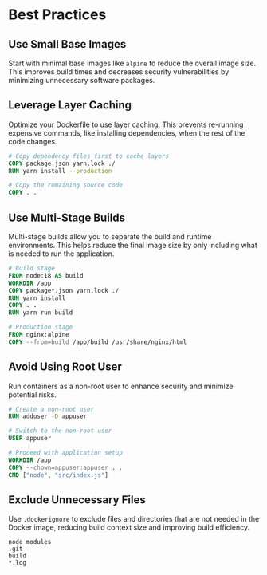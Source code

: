 # Best Practices

## Use Small Base Images
Start with minimal base images like `alpine` to reduce the overall image size. This improves build times and decreases security vulnerabilities by minimizing unnecessary software packages.

## Leverage Layer Caching
Optimize your Dockerfile to use layer caching. This prevents re-running expensive commands, like installing dependencies, when the rest of the code changes.

```dockerfile
# Copy dependency files first to cache layers
COPY package.json yarn.lock ./
RUN yarn install --production

# Copy the remaining source code
COPY . .
```

## Use Multi-Stage Builds
Multi-stage builds allow you to separate the build and runtime environments. This helps reduce the final image size by only including what is needed to run the application.

```dockerfile
# Build stage
FROM node:18 AS build
WORKDIR /app
COPY package*.json yarn.lock ./
RUN yarn install
COPY . .
RUN yarn run build

# Production stage
FROM nginx:alpine
COPY --from=build /app/build /usr/share/nginx/html
```

## Avoid Using Root User
Run containers as a non-root user to enhance security and minimize potential risks.

```dockerfile
# Create a non-root user
RUN adduser -D appuser

# Switch to the non-root user
USER appuser

# Proceed with application setup
WORKDIR /app
COPY --chown=appuser:appuser . .
CMD ["node", "src/index.js"]
```

## Exclude Unnecessary Files
Use `.dockerignore` to exclude files and directories that are not needed in the Docker image, reducing build context size and improving build efficiency.

```plaintext
node_modules
.git
build
*.log
```

